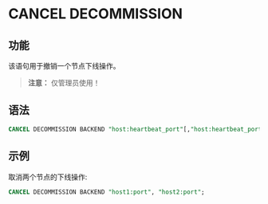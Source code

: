 # CANCEL DECOMMISSION

## 功能

该语句用于撤销一个节点下线操作。
> **注意：**
> 仅管理员使用！

## 语法

```sql
CANCEL DECOMMISSION BACKEND "host:heartbeat_port"[,"host:heartbeat_port"...];
```

## 示例

取消两个节点的下线操作:

```sql
CANCEL DECOMMISSION BACKEND "host1:port", "host2:port";
```
